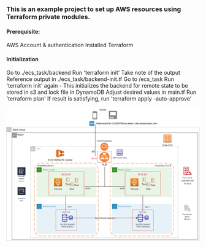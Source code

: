 ### This is an example project to set up AWS resources using Terraform private modules.


#### Prerequisite:
AWS Account & authentication
Installed Terraform

#### Initialization
Go to ./ecs_task/backend
Run 'terraform init'
Take note of the output
Reference output in ./ecs_task/backend-init.tf
Go to /ecs_task 
Run 'terraform init' again - This initializes the backend for remote state to be stored in s3 and lock file in DynamoDB
Adjust desired values in main.tf
Run 'terraform plan'
If result is satisfying, run 'terraform apply -auto-approve'


![](/ecs.jpg)

